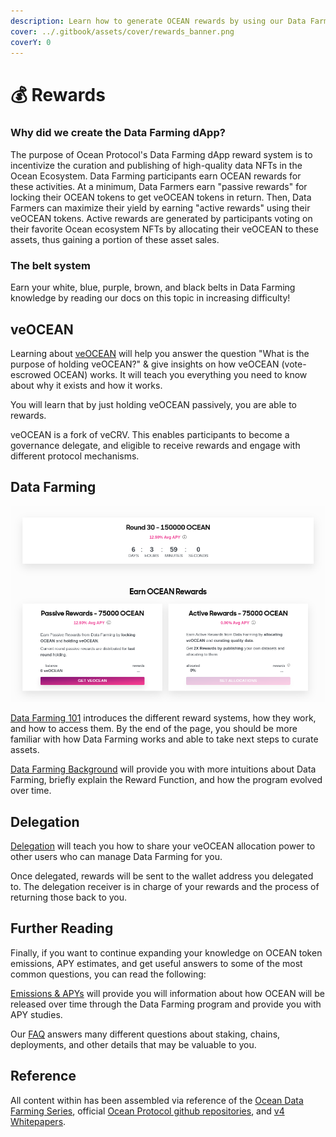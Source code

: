 ```yaml
---
description: Learn how to generate OCEAN rewards by using our Data Farming dApp
cover: ../.gitbook/assets/cover/rewards_banner.png
coverY: 0
---
```


# 💰 Rewards

### Why did we create the Data Farming dApp?

The purpose of Ocean Protocol's Data Farming dApp reward system is to incentivize the curation and publishing of high-quality data NFTs in the Ocean Ecosystem. Data Farming participants earn OCEAN rewards for these activities. At a minimum, Data Farmers earn "passive rewards" for locking their OCEAN tokens to get veOCEAN tokens in return. Then, Data Farmers can maximize their yield by earning "active rewards" using their veOCEAN tokens. Active rewards are generated by participants voting on their favorite Ocean ecosystem NFTs by allocating their veOCEAN to these assets, thus gaining a portion of these asset sales.

### The belt system

Earn your white, blue, purple, brown, and black belts in Data Farming knowledge by reading our docs on this topic in increasing difficulty!

## veOCEAN

Learning about [veOCEAN](veocean.md) will help you answer the question "What is the purpose of holding veOCEAN?" & give insights on how veOCEAN (vote-escrowed OCEAN) works. It will teach you everything you need to know about why it exists and how it works.

You will learn that by just holding veOCEAN passively, you are able to rewards.

veOCEAN is a fork of veCRV. This enables participants to become a governance delegate, and eligible to receive rewards and engage with different protocol mechanisms.

## Data Farming

![DF Rewards Page](../.gitbook/assets/rewards/df_rewards_page.png)

[Data Farming 101](df-intro.md) introduces the different reward systems, how they work, and how to access them. By the end of the page, you should be more familiar with how Data Farming works and able to take next steps to curate assets.

[Data Farming Background](df-max-out-yield.md) will provide you with more intuitions about Data Farming, briefly explain the Reward Function, and how the program evolved over time.

## Delegation

[Delegation](../user-guides/how-to-data-farm.md#how-to-delegate-your-active-rewards) will teach you how to share your veOCEAN allocation power to other users who can manage Data Farming for you.

Once delegated, rewards will be sent to the wallet address you delegated to. The delegation receiver is in charge of your rewards and the process of returning those back to you.

## Further Reading

Finally, if you want to continue expanding your knowledge on OCEAN token emissions, APY estimates, and get useful answers to some of the most common questions, you can read the following:

[Emissions & APYs](df-emissions-apys.md) will provide you will information about how OCEAN will be released over time through the Data Farming program and provide you with APY studies.

Our [FAQ](../discover/faq.md) answers many different questions about staking, chains, deployments, and other details that may be valuable to you.

## Reference

All content within has been assembled via reference of the [Ocean Data Farming Series](https://blog.oceanprotocol.com/ocean-data-farming-series-c7922f1d0e45), official [Ocean Protocol github repositories](https://github.com/oceanprotocol/), and [v4 Whitepapers](https://oceanprotocol.com/tech-whitepaper.pdf).
